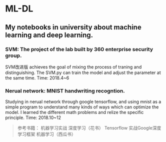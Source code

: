 # ML-DL
## My notebooks in university about machine learning and deep learning.
### SVM: The project of the lab built by 360 enterprise security group.
SVM改进版 achieves the goal of mixing the process of traning and distinguishing. The SVM.py can train the model and adjust the parameter at the same time.
Time: 2018.4~6
### Nerual network: MNIST handwriting recogntion.
Studying in nerual network through google tensorflow, and using mnist as a simple program to understand many kinds of ways which can optimize the model. I learned the different math problems and relize the specific principle.
Time: 2018.10~12


>参考书籍：
机器学习实战  深度学习（花书）  Tensorflow 实战Google深度学习框架  机器学习（西瓜书）
